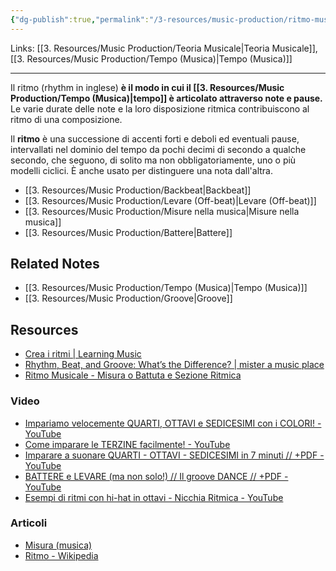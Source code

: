 ```yaml
---
{"dg-publish":true,"permalink":"/3-resources/music-production/ritmo-musica/"}
---
```


Links: [[3. Resources/Music Production/Teoria Musicale\|Teoria Musicale]], [[3. Resources/Music Production/Tempo (Musica)\|Tempo (Musica)]]

---
Il ritmo (rhythm in inglese) **è il modo in cui il [[3. Resources/Music Production/Tempo (Musica)\|tempo]] è articolato attraverso note e pause.** Le varie durate delle note e la loro disposizione ritmica contribuiscono al ritmo di una composizione.

Il **ritmo** è una successione di accenti forti e deboli ed eventuali pause, intervallati nel dominio del tempo da pochi decimi di secondo a qualche secondo, che seguono, di solito ma non obbligatoriamente, uno o più modelli ciclici. È anche usato per distinguere una nota dall'altra.

- [[3. Resources/Music Production/Backbeat\|Backbeat]]
- [[3. Resources/Music Production/Levare (Off-beat)\|Levare (Off-beat)]]
- [[3. Resources/Music Production/Misure nella musica\|Misure nella musica]]
- [[3. Resources/Music Production/Battere\|Battere]]


## Related Notes

- [[3. Resources/Music Production/Tempo (Musica)\|Tempo (Musica)]]
- [[3. Resources/Music Production/Groove\|Groove]]

## Resources

- [Crea i ritmi | Learning Music](https://learningmusic.ableton.com/it/make-beats/make-beats.html)
- [Rhythm, Beat, and Groove: What’s the Difference? | mister a music place](https://mramusicplace.net/2015/01/14/rhythm-beat-and-groove-whats-the-difference/)
- [Ritmo Musicale - Misura o Battuta e Sezione Ritmica](https://www.armoniamusicale.com/ritmo-musicale.html)

### Video

- [Impariamo velocemente QUARTI, OTTAVI e SEDICESIMI con i COLORI! - YouTube](https://www.youtube.com/embed/sU9bk37OHlc)
- [Come imparare le TERZINE facilmente! - YouTube](https://www.youtube.com/embed/V2TUAzOzBts)
- [Imparare a suonare QUARTI - OTTAVI - SEDICESIMI in 7 minuti // +PDF - YouTube](https://www.youtube.com/embed/tMZhUmfoV78)
- [BATTERE e LEVARE (ma non solo!) // Il groove DANCE // +PDF - YouTube](https://www.youtube.com/embed/Oe3sxuQNZDY)
- [Esempi di ritmi con hi-hat in ottavi - Nicchia Ritmica - YouTube](https://www.youtube.com/embed/yCB93Ig-82U)

### Articoli

- [Misura (musica)](https://it.wikipedia.org/wiki/Misura_(musica)#Unit%C3%A0_di_misura,_tempo,_suddivisione_e_durata)
- [Ritmo - Wikipedia](https://it.wikipedia.org/wiki/Ritmo)

